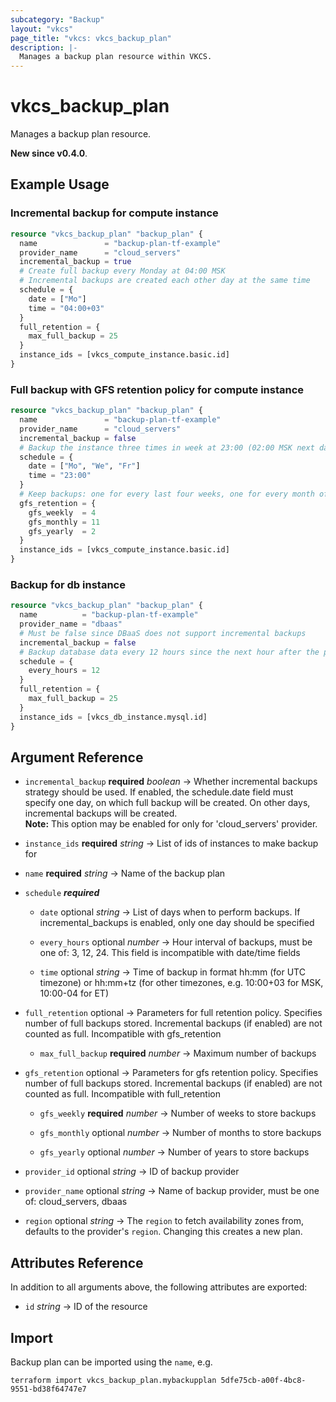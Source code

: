 ```yaml
---
subcategory: "Backup"
layout: "vkcs"
page_title: "vkcs: vkcs_backup_plan"
description: |-
  Manages a backup plan resource within VKCS.
---
```


# vkcs_backup_plan

Manages a backup plan resource.

**New since v0.4.0**.

## Example Usage
### Incremental backup for compute instance
```terraform
resource "vkcs_backup_plan" "backup_plan" {
  name               = "backup-plan-tf-example"
  provider_name      = "cloud_servers"
  incremental_backup = true
  # Create full backup every Monday at 04:00 MSK
  # Incremental backups are created each other day at the same time
  schedule = {
    date = ["Mo"]
    time = "04:00+03"
  }
  full_retention = {
    max_full_backup = 25
  }
  instance_ids = [vkcs_compute_instance.basic.id]
}
```

### Full backup with GFS retention policy for compute instance
```terraform
resource "vkcs_backup_plan" "backup_plan" {
  name               = "backup-plan-tf-example"
  provider_name      = "cloud_servers"
  incremental_backup = false
  # Backup the instance three times in week at 23:00 (02:00 MSK next day)
  schedule = {
    date = ["Mo", "We", "Fr"]
    time = "23:00"
  }
  # Keep backups: one for every last four weeks, one for every month of the last year, one for last two years
  gfs_retention = {
    gfs_weekly  = 4
    gfs_monthly = 11
    gfs_yearly  = 2
  }
  instance_ids = [vkcs_compute_instance.basic.id]
}
```

### Backup for db instance
```terraform
resource "vkcs_backup_plan" "backup_plan" {
  name          = "backup-plan-tf-example"
  provider_name = "dbaas"
  # Must be false since DBaaS does not support incremental backups
  incremental_backup = false
  # Backup database data every 12 hours since the next hour after the plan creation
  schedule = {
    every_hours = 12
  }
  full_retention = {
    max_full_backup = 25
  }
  instance_ids = [vkcs_db_instance.mysql.id]
}
```

## Argument Reference
- `incremental_backup` **required** *boolean* &rarr;  Whether incremental backups strategy should be used. If enabled, the schedule.date field must specify one day, on which full backup will be created. On other days, incremental backups will be created. <br>**Note:** This option may be enabled for only for 'cloud_servers' provider.

- `instance_ids` **required** *string* &rarr;  List of ids of instances to make backup for

- `name` **required** *string* &rarr;  Name of the backup plan

- `schedule` ***required***
    - `date` optional *string* &rarr;  List of days when to perform backups. If incremental_backups is enabled, only one day should be specified

    - `every_hours` optional *number* &rarr;  Hour interval of backups, must be one of: 3, 12, 24. This field is incompatible with date/time fields

    - `time` optional *string* &rarr;  Time of backup in format hh:mm (for UTC timezone) or hh:mm+tz (for other timezones, e.g. 10:00+03 for MSK, 10:00-04 for ET)


- `full_retention` optional &rarr;  Parameters for full retention policy. Specifies number of full backups stored. Incremental backups (if enabled) are not counted as full. Incompatible with gfs_retention
    - `max_full_backup` **required** *number* &rarr;  Maximum number of backups


- `gfs_retention` optional &rarr;  Parameters for gfs retention policy. Specifies number of full backups stored. Incremental backups (if enabled) are not counted as full. Incompatible with full_retention
    - `gfs_weekly` **required** *number* &rarr;  Number of weeks to store backups

    - `gfs_monthly` optional *number* &rarr;  Number of months to store backups

    - `gfs_yearly` optional *number* &rarr;  Number of years to store backups


- `provider_id` optional *string* &rarr;  ID of backup provider

- `provider_name` optional *string* &rarr;  Name of backup provider, must be one of: cloud_servers, dbaas

- `region` optional *string* &rarr;  The `region` to fetch availability zones from, defaults to the provider's `region`. Changing this creates a new plan.


## Attributes Reference
In addition to all arguments above, the following attributes are exported:
- `id` *string* &rarr;  ID of the resource



## Import

Backup plan can be imported using the `name`, e.g.
```shell
terraform import vkcs_backup_plan.mybackupplan 5dfe75cb-a00f-4bc8-9551-bd38f64747e7
```
